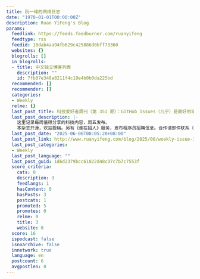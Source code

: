 ```yaml
---
title: 阮一峰的网络日志
date: "1970-01-01T00:00:00Z"
description: Ruan YiFeng's Blog
params:
  feedlink: https://feeds.feedburner.com/ruanyifeng
  feedtype: rss
  feedid: 18dab4aa94fb629c425886d0bff73360
  websites: {}
  blogrolls: []
  in_blogrolls:
  - title: 中文独立博客列表
    description: ""
    id: 7fb87e348a8211f4c19e4b0b0da225bd
  recommended: []
  recommender: []
  categories:
  - Weekly
  relme: {}
  last_post_title: 科技爱好者周刊（第 351 期）：GitHub Issues（几乎）是最好的笔记应用
  last_post_description: |-
    这里记录每周值得分享的科技内容，周五发布。
    本杂志开源，欢迎投稿。另有《谁在招人》服务，发布程序员招聘信息。合作请邮件联系（yifeng
  last_post_date: "2025-06-06T08:05:28+08:00"
  last_post_link: http://www.ruanyifeng.com/blog/2025/06/weekly-issue-351.html
  last_post_categories:
  - Weekly
  last_post_language: ""
  last_post_guid: 1d6d2379bcc61822d48c37c7b7c7553f
  score_criteria:
    cats: 0
    description: 3
    feedlangs: 1
    hasContent: 0
    hasPosts: 3
    postcats: 1
    promoted: 5
    promotes: 0
    relme: 0
    title: 3
    website: 0
  score: 16
  ispodcast: false
  isnoarchive: false
  innetwork: true
  language: en
  postcount: 6
  avgpostlen: 0
---
```

